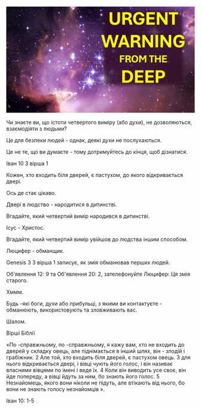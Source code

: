 ![Video cover image](../cover.jpg "cover photo")

Чи знаєте ви, що істоти четвертого виміру (або духи), не дозволяються, взаємодіяти з людьми?

Це для безпеки людей - однак, деякі духи не послухаються.

Це не те, що ви думаєте - тому дотримуйтесь до кінця, щоб дізнатися.

Іван 10 З вірша 1

Кожен, хто входить біля дверей, є пастухом, до якого відкривається двері.

Ось де стає цікаво.

Двері в людство - народитися в дитинстві.

Вгадайте, який четвертий вимір народився в дитинстві.

Ісус - Христос.

Вгадайте, який четвертий вимір увійшов до людства іншим способом.

Люцифер - обманщик.

Genesis 3 З вірша 1 записує, як змія обманював перших людей.

Об'явлення 12: 9 та Об'явлення 20: 2, зателефонуйте Люцифер: Ця змія старого.

Хммм.

Будь -які боги, духи або прибульці, з якими ви контактуєте - обманюють, використовують та зловживають вас.

Шалом.

Вірші Біблії

«По -справжньому, по -справжньому, я кажу вам, хто не входить до дверей у складку овець, але піднімається в інший шлях, він - злодій і грабіжник. 2 Але той, хто входить біля дверей, є пастухом овець. 3 для нього відкривається двері, і вівці чують його голос, і він називає власними вівцями по імені і веде їх. 4 Коли він виводить усе своє, він йде попереду, а вівці йдуть за ним, бо знають його голос. 5 Незнайомець, якого вони ніколи не підуть, але втікають від нього, бо вони не знають голосу незнайомців ».

Іван 10: 1-5
